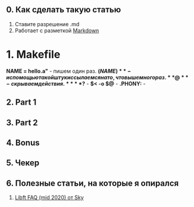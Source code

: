 ## 0. Как сделать такую статью
1. Ставите разрешение .md
2. Работает с разметкой [Markdown](https://github.com/sandino/Markdown-Cheatsheet)

# 1. Мakefile
**NAME = hello.a"** - пишем один раз.
**$(NAME)** - и с помощью такой штуки ссылаемся на то, что выше много раз.
**@** - скрываем действия.
**%.o: %.c** -
**$?** -
**$< -o $@** -
**.PHONY:** - 

## 2. Part 1

## 3. Part 2

## 4. Bonus

## 5. Чекер

## 6. Полезные статьи, на которые я опирался
1. [Libft FAQ (mid 2020) от Sky](https://github.com/sky-183/42_faq)
